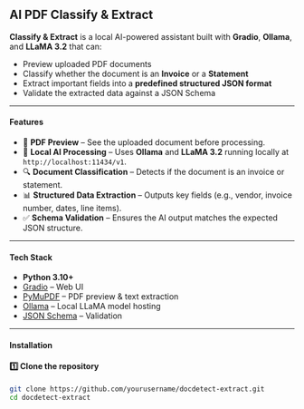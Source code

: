 ## AI PDF Classify & Extract

**Classify & Extract** is a local AI-powered assistant built with **Gradio**, **Ollama**, and **LLaMA 3.2** that can:

- Preview uploaded PDF documents  
- Classify whether the document is an **Invoice** or a **Statement**  
- Extract important fields into a **predefined structured JSON format**  
- Validate the extracted data against a JSON Schema

---

#### Features
- 📄 **PDF Preview** – See the uploaded document before processing.
- 🧠 **Local AI Processing** – Uses **Ollama** and **LLaMA 3.2** running locally at `http://localhost:11434/v1`.
- 🔍 **Document Classification** – Detects if the document is an invoice or statement.
- 📊 **Structured Data Extraction** – Outputs key fields (e.g., vendor, invoice number, dates, line items).
- ✅ **Schema Validation** – Ensures the AI output matches the expected JSON structure.

---

#### Tech Stack
- **Python 3.10+**
- [Gradio](https://gradio.app/) – Web UI
- [PyMuPDF](https://pymupdf.readthedocs.io/) – PDF preview & text extraction
- [Ollama](https://ollama.com/) – Local LLaMA model hosting
- [JSON Schema](https://json-schema.org/) – Validation

---

#### Installation

#### 1️⃣ Clone the repository
```bash
git clone https://github.com/yourusername/docdetect-extract.git
cd docdetect-extract
```